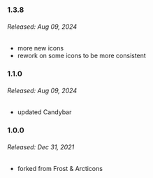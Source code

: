 ### 1.3.8
###### Released: Aug 09, 2024
- more new icons
- rework on some icons to be more consistent

### 1.1.0
###### Released: Aug 09, 2024
- updated Candybar

### 1.0.0
###### Released: Dec 31, 2021
- forked from Frost & Arcticons
